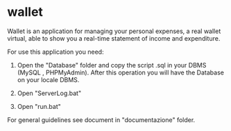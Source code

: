 # wallet
Wallet is an application for managing your personal expenses, a real wallet virtual, 
able to show you a real-time statement of income and expenditure.

For use this application you need:

1) Open the "Database" folder and copy the script .sql in your DBMS (MySQL , PHPMyAdmin).
  After this operation you will have the Database on your locale DBMS.
 
2) Open "ServerLog.bat"

3) Open "run.bat"

For general guidelines see document in "documentazione" folder.
